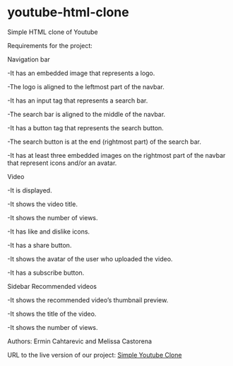 # youtube-html-clone
Simple HTML clone of Youtube

Requirements for the project:

Navigation bar

-It has an embedded image that represents a logo.

-The logo is aligned to the leftmost part of the navbar.

-It has an input tag that represents a search bar.

-The search bar is aligned to the middle of the navbar.

-It has a button tag that represents the search button.

-The search button is at the end (rightmost part) of the search bar.

-It has at least three embedded images on the rightmost part of the navbar that represent icons and/or an avatar.

Video

-It is displayed.

-It shows the video title.

-It shows the number of views.

-It has like and dislike icons.

-It has a share button.

-It shows the avatar of the user who uploaded the video.

-It has a subscribe button.

Sidebar Recommended videos

-It shows the recommended video’s thumbnail preview.

-It shows the title of the video.

-It shows the number of views.

Authors: Ermin Cahtarevic and Melissa Castorena

URL to the live version of our project:
[Simple Youtube Clone](https://raw.githack.com/ermin-cahtarevic/youtube-html-clone/feature-branch/index.html) 
